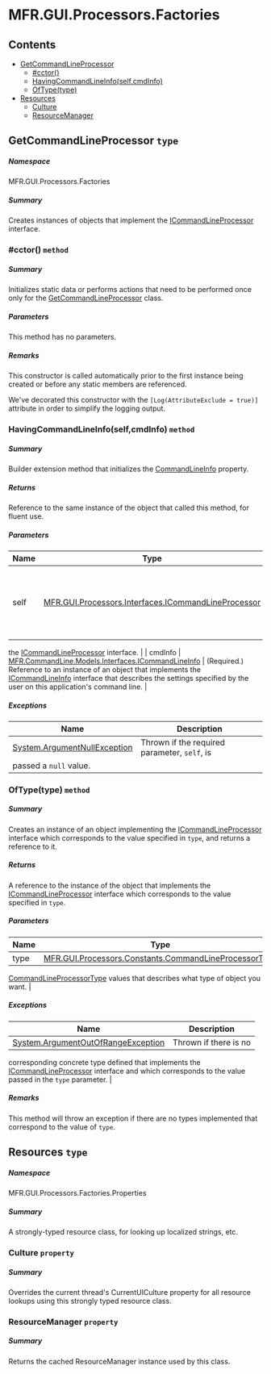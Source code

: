 <a name='assembly'></a>
# MFR.GUI.Processors.Factories

## Contents

- [GetCommandLineProcessor](#T-MFR-GUI-Processors-Factories-GetCommandLineProcessor 'MFR.GUI.Processors.Factories.GetCommandLineProcessor')
  - [#cctor()](#M-MFR-GUI-Processors-Factories-GetCommandLineProcessor-#cctor 'MFR.GUI.Processors.Factories.GetCommandLineProcessor.#cctor')
  - [HavingCommandLineInfo(self,cmdInfo)](#M-MFR-GUI-Processors-Factories-GetCommandLineProcessor-HavingCommandLineInfo-MFR-GUI-Processors-Interfaces-ICommandLineProcessor,MFR-CommandLine-Models-Interfaces-ICommandLineInfo- 'MFR.GUI.Processors.Factories.GetCommandLineProcessor.HavingCommandLineInfo(MFR.GUI.Processors.Interfaces.ICommandLineProcessor,MFR.CommandLine.Models.Interfaces.ICommandLineInfo)')
  - [OfType(type)](#M-MFR-GUI-Processors-Factories-GetCommandLineProcessor-OfType-MFR-GUI-Processors-Constants-CommandLineProcessorType- 'MFR.GUI.Processors.Factories.GetCommandLineProcessor.OfType(MFR.GUI.Processors.Constants.CommandLineProcessorType)')
- [Resources](#T-MFR-GUI-Processors-Factories-Properties-Resources 'MFR.GUI.Processors.Factories.Properties.Resources')
  - [Culture](#P-MFR-GUI-Processors-Factories-Properties-Resources-Culture 'MFR.GUI.Processors.Factories.Properties.Resources.Culture')
  - [ResourceManager](#P-MFR-GUI-Processors-Factories-Properties-Resources-ResourceManager 'MFR.GUI.Processors.Factories.Properties.Resources.ResourceManager')

<a name='T-MFR-GUI-Processors-Factories-GetCommandLineProcessor'></a>
## GetCommandLineProcessor `type`

##### Namespace

MFR.GUI.Processors.Factories

##### Summary

Creates instances of objects that implement the
[ICommandLineProcessor](#T-MFR-GUI-Processors-Factories-ICommandLineProcessor 'MFR.GUI.Processors.Factories.ICommandLineProcessor') interface.

<a name='M-MFR-GUI-Processors-Factories-GetCommandLineProcessor-#cctor'></a>
### #cctor() `method`

##### Summary

Initializes static data or performs actions that need to be performed once only
for the [GetCommandLineProcessor](#T-MFR-GUI-Processors-Factories-GetCommandLineProcessor 'MFR.GUI.Processors.Factories.GetCommandLineProcessor')
class.

##### Parameters

This method has no parameters.

##### Remarks

This constructor is called automatically prior to the first instance being
created or before any static members are referenced.



We've decorated this constructor with the `[Log(AttributeExclude = true)]`
attribute in order to simplify the logging output.

<a name='M-MFR-GUI-Processors-Factories-GetCommandLineProcessor-HavingCommandLineInfo-MFR-GUI-Processors-Interfaces-ICommandLineProcessor,MFR-CommandLine-Models-Interfaces-ICommandLineInfo-'></a>
### HavingCommandLineInfo(self,cmdInfo) `method`

##### Summary

Builder extension method that initializes the
[CommandLineInfo](#P-MFR-GUI-Processors-Interfaces-ICommandLineProcessor-CommandLineInfo 'MFR.GUI.Processors.Interfaces.ICommandLineProcessor.CommandLineInfo')
property.

##### Returns

Reference to the same instance of the object that called this
method, for fluent use.

##### Parameters

| Name | Type | Description |
| ---- | ---- | ----------- |
| self | [MFR.GUI.Processors.Interfaces.ICommandLineProcessor](#T-MFR-GUI-Processors-Interfaces-ICommandLineProcessor 'MFR.GUI.Processors.Interfaces.ICommandLineProcessor') | (Required.) Reference to an instance of an object that implements
the
[ICommandLineProcessor](#T-MFR-GUI-Processors-Interfaces-ICommandLineProcessor 'MFR.GUI.Processors.Interfaces.ICommandLineProcessor')
interface. |
| cmdInfo | [MFR.CommandLine.Models.Interfaces.ICommandLineInfo](#T-MFR-CommandLine-Models-Interfaces-ICommandLineInfo 'MFR.CommandLine.Models.Interfaces.ICommandLineInfo') | (Required.) Reference to an instance of an object that implements the
[ICommandLineInfo](#T-MFR-CommandLine-Models-Interfaces-ICommandLineInfo 'MFR.CommandLine.Models.Interfaces.ICommandLineInfo') interface
that describes the settings specified by the user on this application's command
line. |

##### Exceptions

| Name | Description |
| ---- | ----------- |
| [System.ArgumentNullException](http://msdn.microsoft.com/query/dev14.query?appId=Dev14IDEF1&l=EN-US&k=k:System.ArgumentNullException 'System.ArgumentNullException') | Thrown if the required parameter, `self`, is
passed a `null` value. |

<a name='M-MFR-GUI-Processors-Factories-GetCommandLineProcessor-OfType-MFR-GUI-Processors-Constants-CommandLineProcessorType-'></a>
### OfType(type) `method`

##### Summary

Creates an instance of an object implementing the
[ICommandLineProcessor](#T-MFR-GUI-Processors-Factories-ICommandLineProcessor 'MFR.GUI.Processors.Factories.ICommandLineProcessor') interface
which corresponds to the value specified in `type`, and
returns a reference to it.

##### Returns

A reference to the instance of the object that implements the
[ICommandLineProcessor](#T-MFR-GUI-Processors-Factories-ICommandLineProcessor 'MFR.GUI.Processors.Factories.ICommandLineProcessor') interface
which corresponds to the value specified in `type`.

##### Parameters

| Name | Type | Description |
| ---- | ---- | ----------- |
| type | [MFR.GUI.Processors.Constants.CommandLineProcessorType](#T-MFR-GUI-Processors-Constants-CommandLineProcessorType 'MFR.GUI.Processors.Constants.CommandLineProcessorType') | One of the
[CommandLineProcessorType](#T-MFR-GUI-Processors-Factories-CommandLineProcessorType 'MFR.GUI.Processors.Factories.CommandLineProcessorType') values
that describes what type of object you want. |

##### Exceptions

| Name | Description |
| ---- | ----------- |
| [System.ArgumentOutOfRangeException](http://msdn.microsoft.com/query/dev14.query?appId=Dev14IDEF1&l=EN-US&k=k:System.ArgumentOutOfRangeException 'System.ArgumentOutOfRangeException') | Thrown if there is no
corresponding concrete type defined that implements the
[ICommandLineProcessor](#T-MFR-GUI-Processors-Factories-ICommandLineProcessor 'MFR.GUI.Processors.Factories.ICommandLineProcessor') interface
and which corresponds to the value passed in the `type`
parameter. |

##### Remarks

This method will throw an exception if there are no types implemented
that correspond to the value of `type`.

<a name='T-MFR-GUI-Processors-Factories-Properties-Resources'></a>
## Resources `type`

##### Namespace

MFR.GUI.Processors.Factories.Properties

##### Summary

A strongly-typed resource class, for looking up localized strings, etc.

<a name='P-MFR-GUI-Processors-Factories-Properties-Resources-Culture'></a>
### Culture `property`

##### Summary

Overrides the current thread's CurrentUICulture property for all
  resource lookups using this strongly typed resource class.

<a name='P-MFR-GUI-Processors-Factories-Properties-Resources-ResourceManager'></a>
### ResourceManager `property`

##### Summary

Returns the cached ResourceManager instance used by this class.
